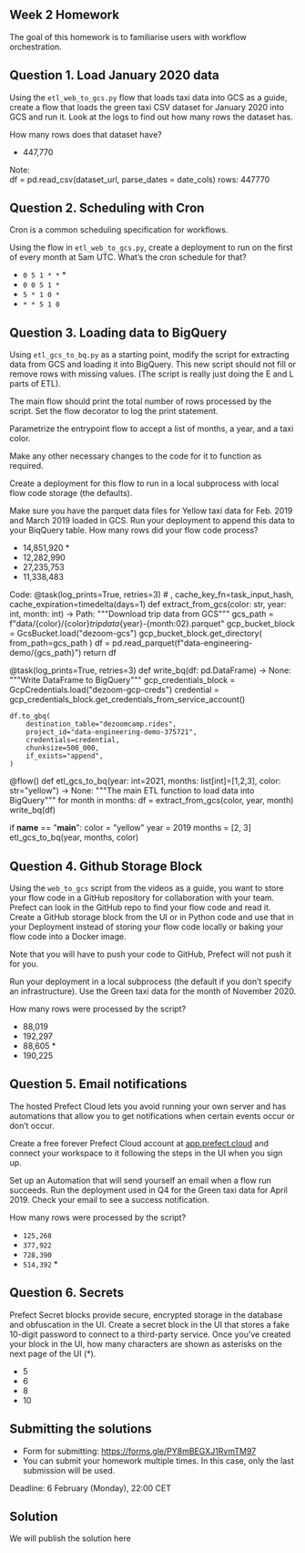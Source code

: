## Week 2 Homework

The goal of this homework is to familiarise users with workflow orchestration. 


## Question 1. Load January 2020 data

Using the `etl_web_to_gcs.py` flow that loads taxi data into GCS as a guide, create a flow that loads the green taxi CSV dataset for January 2020 into GCS and run it. Look at the logs to find out how many rows the dataset has.

How many rows does that dataset have?

* 447,770

Note:  
df = pd.read_csv(dataset_url, parse_dates = date_cols)
rows: 447770

## Question 2. Scheduling with Cron

Cron is a common scheduling specification for workflows. 

Using the flow in `etl_web_to_gcs.py`, create a deployment to run on the first of every month at 5am UTC. What’s the cron schedule for that?

- `0 5 1 * *`   * 
- `0 0 5 1 *`
- `5 * 1 0 *`
- `* * 5 1 0`




## Question 3. Loading data to BigQuery 

Using `etl_gcs_to_bq.py` as a starting point, modify the script for extracting data from GCS and loading it into BigQuery. This new script should not fill or remove rows with missing values. (The script is really just doing the E and L parts of ETL).

The main flow should print the total number of rows processed by the script. Set the flow decorator to log the print statement.

Parametrize the entrypoint flow to accept a list of months, a year, and a taxi color. 

Make any other necessary changes to the code for it to function as required.

Create a deployment for this flow to run in a local subprocess with local flow code storage (the defaults).

Make sure you have the parquet data files for Yellow taxi data for Feb. 2019 and March 2019 loaded in GCS. Run your deployment to append this data to your BiqQuery table. How many rows did your flow code process?

- 14,851,920  *
- 12,282,990
- 27,235,753
- 11,338,483


Code:
@task(log_prints=True, retries=3) # , cache_key_fn=task_input_hash, cache_expiration=timedelta(days=1)
def extract_from_gcs(color: str, year: int, month: int) -> Path:
    """Download trip data from GCS"""
    gcs_path = f"data/{color}/{color}_tripdata_{year}-{month:02}.parquet"
    gcp_bucket_block = GcsBucket.load("dezoom-gcs")
    gcp_bucket_block.get_directory(
        from_path=gcs_path
    )
    df = pd.read_parquet(f"data-engineering-demo/{gcs_path}")
    return df

@task(log_prints=True, retries=3)
def write_bq(df: pd.DataFrame) -> None:
    """Write DataFrame to BigQuery"""
    gcp_credentials_block = GcpCredentials.load("dezoom-gcp-creds")
    credential = gcp_credentials_block.get_credentials_from_service_account()

    df.to_gbq(
        destination_table="dezoomcamp.rides",
        project_id="data-engineering-demo-375721",
        credentials=credential,
        chunksize=500_000,
        if_exists="append",
    )


@flow()
def etl_gcs_to_bq(year: int=2021, months: list[int]=[1,2,3], color: str="yellow") -> None:
    """The main ETL function to load data into BigQuery"""
    for month in months:
        df = extract_from_gcs(color, year, month)
        write_bq(df)


if __name__ == "__main__":
    color = "yellow"
    year = 2019
    months = [2, 3]
    etl_gcs_to_bq(year, months, color)



## Question 4. Github Storage Block

Using the `web_to_gcs` script from the videos as a guide, you want to store your flow code in a GitHub repository for collaboration with your team. Prefect can look in the GitHub repo to find your flow code and read it. Create a GitHub storage block from the UI or in Python code and use that in your Deployment instead of storing your flow code locally or baking your flow code into a Docker image. 

Note that you will have to push your code to GitHub, Prefect will not push it for you.

Run your deployment in a local subprocess (the default if you don’t specify an infrastructure). Use the Green taxi data for the month of November 2020.

How many rows were processed by the script?

- 88,019
- 192,297
- 88,605   * 
- 190,225



## Question 5. Email notifications

The hosted Prefect Cloud lets you avoid running your own server and has automations that allow you to get notifications when certain events occur or don’t occur. 

Create a free forever Prefect Cloud account at [app.prefect.cloud](https://app.prefect.cloud/) and connect your workspace to it following the steps in the UI when you sign up. 

Set up an Automation that will send yourself an email when a flow run succeeds. Run the deployment used in Q4 for the Green taxi data for April 2019. Check your email to see a success notification.

How many rows were processed by the script?

- `125,268`
- `377,922`
- `728,390`
- `514,392`  * 


## Question 6. Secrets

Prefect Secret blocks provide secure, encrypted storage in the database and obfuscation in the UI. Create a secret block in the UI that stores a fake 10-digit password to connect to a third-party service. Once you’ve created your block in the UI, how many characters are shown as asterisks on the next page of the UI (*).

- 5
- 6
- 8
- 10


## Submitting the solutions

* Form for submitting: https://forms.gle/PY8mBEGXJ1RvmTM97 
* You can submit your homework multiple times. In this case, only the last submission will be used. 

Deadline: 6 February (Monday), 22:00 CET


## Solution

We will publish the solution here
